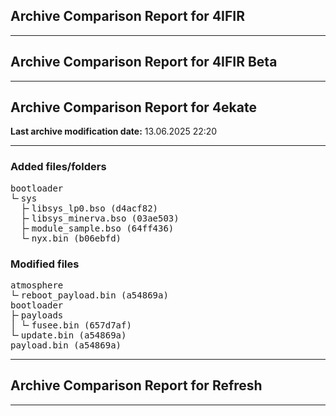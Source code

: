 <h2>Archive Comparison Report for <b>4IFIR</b></h2><hr>

<h2>Archive Comparison Report for <b>4IFIR Beta</b></h2><hr>

<h2>Archive Comparison Report for <b>4ekate</b></h2><b>Last archive modification date:</b> 13.06.2025 22:20<hr>

<h3>Added files/folders</h3>
<pre>bootloader
└╴sys
  ├╴libsys_lp0.bso (d4acf82)
  ├╴libsys_minerva.bso (03ae503)
  ├╴module_sample.bso (64ff436)
  └╴nyx.bin (b06ebfd)
</pre>
<h3>Modified files</h3>
<pre>atmosphere
└╴reboot_payload.bin (a54869a)
bootloader
├╴payloads
│ └╴fusee.bin (657d7af)
└╴update.bin (a54869a)
payload.bin (a54869a)
</pre>
<hr>

<h2>Archive Comparison Report for <b>Refresh</b></h2><hr>


